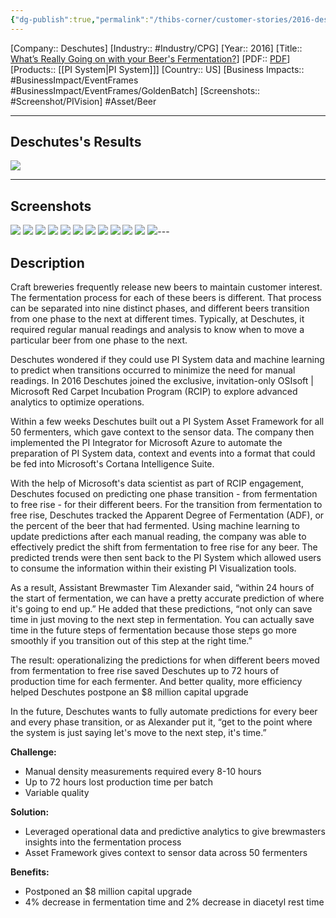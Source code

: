 ```yaml
---
{"dg-publish":true,"permalink":"/thibs-corner/customer-stories/2016-deschutes-what-s-really-going-on-with-your-beer-s-fermentation/"}
---
```


[Company:: Deschutes]
[Industry:: #Industry/CPG]
[Year:: 2016]
[Title:: [What’s Really Going on with your Beer's Fermentation?](https://resources.osisoft.com/presentations/what-s-really-going-on-with-your-beer-s-fermentation-/)]
[PDF:: [PDF](https://cdn.osisoft.com/corp/en/media/presentations/2016/UsersConference2016/PDF/PH162020_DeschutesBreweryDeschutesBrewery_FaivreTimAlexander_WhatsReallyGoingonwithyourBeersFermentation.pdf)]
[Products:: [[PI System\|PI System]]]
[Country:: US]
[Business Impacts:: #BusinessImpact/EventFrames #BusinessImpact/EventFrames/GoldenBatch]
[Screenshots:: #Screenshot/PIVision]
#Asset/Beer 

---
## Deschutes's Results
![](https://i.imgur.com/zSA5bXY.png)

---
## Screenshots
![](https://i.imgur.com/PXugNqX.png)
![](https://i.imgur.com/OOCeWS6.png)
![](https://i.imgur.com/hVF0b3F.png)
![](https://i.imgur.com/A1iyRfA.png)
![](https://i.imgur.com/5NgMEdE.png)
![](https://i.imgur.com/XnBs99K.png)
![](https://i.imgur.com/kRXcxjR.png)
![](https://i.imgur.com/kPyLKlD.png)
![](https://i.imgur.com/Ik4rA2n.png)
![](https://i.imgur.com/wDurqRd.png)
![](https://i.imgur.com/Rpz1z8L.png)
![](https://i.imgur.com/M4OJfNU.png)---
## Description

Craft breweries frequently release new beers to maintain customer interest. The fermentation process for each of these beers is different. That process can be separated into nine distinct phases, and different beers transition from one phase to the next at different times. Typically, at Deschutes, it required regular manual readings and analysis to know when to move a particular beer from one phase to the next.

Deschutes wondered if they could use PI System data and machine learning to predict when transitions occurred to minimize the need for manual readings. In 2016 Deschutes joined the exclusive, invitation-only OSIsoft | Microsoft Red Carpet Incubation Program (RCIP) to explore advanced analytics to optimize operations.

Within a few weeks Deschutes built out a PI System Asset Framework for all 50 fermenters, which gave context to the sensor data. The company then implemented the PI Integrator for Microsoft Azure to automate the preparation of PI System data, context and events into a format that could be fed into Microsoft's Cortana Intelligence Suite.

With the help of Microsoft's data scientist as part of RCIP engagement, Deschutes focused on predicting one phase transition - from fermentation to free rise - for their different beers. For the transition from fermentation to free rise, Deschutes tracked the Apparent Degree of Fermentation (ADF), or the percent of the beer that had fermented. Using machine learning to update predictions after each manual reading, the company was able to effectively predict the shift from fermentation to free rise for any beer. The predicted trends were then sent back to the PI System which allowed users to consume the information within their existing PI Visualization tools.

As a result, Assistant Brewmaster Tim Alexander said, “within 24 hours of the start of fermentation, we can have a pretty accurate prediction of where it's going to end up.” He added that these predictions, “not only can save time in just moving to the next step in fermentation. You can actually save time in the future steps of fermentation because those steps go more smoothly if you transition out of this step at the right time.”

The result: operationalizing the predictions for when different beers moved from fermentation to free rise saved Deschutes up to 72 hours of production time for each fermenter. And better quality, more efficiency helped Deschutes postpone an $8 million capital upgrade

In the future, Deschutes wants to fully automate predictions for every beer and every phase transition, or as Alexander put it, “get to the point where the system is just saying let's move to the next step, it's time.”

**Challenge:**
- Manual density measurements required every 8-10 hours
- Up to 72 hours lost production time per batch
- Variable quality

**Solution:**
- Leveraged operational data and predictive analytics to give brewmasters insights into the fermentation process
- Asset Framework gives context to sensor data across 50 fermenters

**Benefits:**
- Postponed an $8 million capital upgrade
- 4% decrease in fermentation time and 2% decrease in diacetyl rest time

